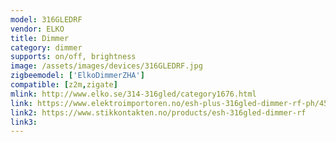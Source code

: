 ```yaml
---
model: 316GLEDRF
vendor: ELKO
title: Dimmer
category: dimmer
supports: on/off, brightness
image: /assets/images/devices/316GLEDRF.jpg
zigbeemodel: ['ElkoDimmerZHA']
compatible: [z2m,zigate]
mlink: http://www.elko.se/314-316gled/category1676.html
link: https://www.elektroimportoren.no/esh-plus-316gled-dimmer-rf-ph/4523410/Product.html
link2: https://www.stikkontakten.no/products/esh-316gled-dimmer-rf
link3: 
---
```


